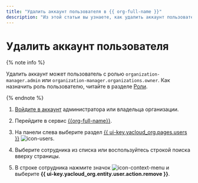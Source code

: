 ```yaml
---
title: "Удалить аккаунт пользователя в {{ org-full-name }}"
description: "Из этой статьи вы узнаете, как удалить аккаунт пользователя в {{ org-name }}."
---
```


# Удалить аккаунт пользователя

{% note info %}

Удалить аккаунт может пользователь с ролью `organization-manager.admin` или `organization-manager.organizations.owner`. Как назначить роль пользователю, читайте в разделе [Роли](../security/index.md#admin).

{% endnote %}

1. [Войдите в аккаунт]({{link-passport-login}}) администратора или владельца организации.

1. Перейдите в сервис [{{org-full-name}}]({{link-org-main}}).

1. На панели слева выберите раздел [{{ ui-key.yacloud_org.pages.users }}]({{link-org-users}}) ![icon-users](../../_assets/organization/icon-users.svg).

1. Выберите сотрудника из списка или воспользуйтесь строкой поиска вверху страницы.

1. В строке сотрудника нажмите значок ![icon-context-menu](../../_assets/horizontal-ellipsis.svg) и выберите **{{ ui-key.yacloud_org.entity.user.action.remove }}**.
